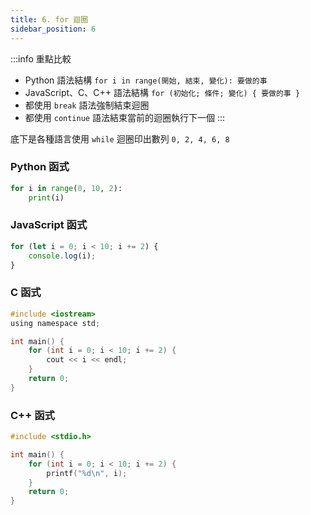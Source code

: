 ```yaml
---
title: 6. for 迴圈
sidebar_position: 6
---
```


:::info 重點比較
- Python 語法結構 `for i in range(開始, 結束, 變化): 要做的事`
- JavaScript、C、C++ 語法結構 `for (初始化; 條件; 變化) { 要做的事 }`
- 都使用 `break` 語法強制結束迴圈
- 都使用 `continue` 語法結束當前的迴圈執行下一個
:::

底下是各種語言使用 `while` 迴圈印出數列 `0, 2, 4, 6, 8`

### Python 函式

```python
for i in range(0, 10, 2):
    print(i)
```

### JavaScript 函式

```javascript
for (let i = 0; i < 10; i += 2) {
    console.log(i);
}
```

### C 函式

```c
#include <iostream>
using namespace std;

int main() {
    for (int i = 0; i < 10; i += 2) {
        cout << i << endl;
    }
    return 0;
}
```

### C++ 函式

```cpp
#include <stdio.h>

int main() {
    for (int i = 0; i < 10; i += 2) {
        printf("%d\n", i);
    }
    return 0;
}
```